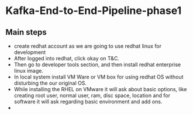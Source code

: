 # Kafka-End-to-End-Pipeline-phase1

## Main steps
* create redhat account as we are going to use redhat linux for development
* After logged into redhat, click okay on T&C.
* Then go to developer tools section, and then install redhat enterprise linux image.
* In local system install VM Ware or VM box for using redhat OS without disturbing the our original OS.
* While installing the RHEL on VMware it will ask about basic options, like creating root user, normal user, ram, disc space, location and
  for software it will ask regarding basic environment and add ons.
* 
